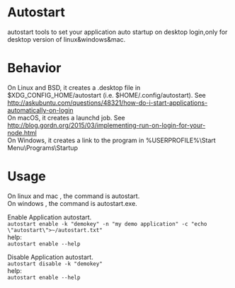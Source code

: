 # Autostart
autostart tools to set your application auto startup on desktop login,only for desktop version of linux&windows&mac.     

# Behavior
On Linux and BSD, it creates a .desktop file in $XDG_CONFIG_HOME/autostart (i.e. $HOME/.config/autostart). See http://askubuntu.com/questions/48321/how-do-i-start-applications-automatically-on-login  
On macOS, it creates a launchd job. See http://blog.gordn.org/2015/03/implementing-run-on-login-for-your-node.html  
On Windows, it creates a link to the program in %USERPROFILE%\Start Menu\Programs\Startup  

# Usage  
On linux and mac , the command is autostart.   
On windows , the command is autostart.exe.  

Enable Application autostart.   
`autostart enable -k "demokey" -n "my demo application" -c "echo \"autostart\">~/autostart.txt"`   
help:    
`autostart enable --help`   

Disable Application autostart.   
`autostart disable -k "demokey"`    
help:     
`autostart enable --help`   

